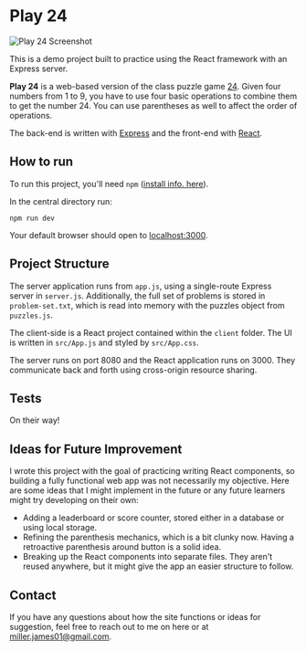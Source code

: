 # Play 24

![Play 24 Screenshot](https://user-images.githubusercontent.com/3317059/151034122-79d67f8a-20d7-4b77-92b1-70467e271955.png)

This is a demo project built to practice using the React framework with an Express server.

**Play 24** is a web-based version of the class puzzle game [24](https://en.wikipedia.org/wiki/24_(puzzle)).
Given four numbers from 1 to 9, you have to use four basic operations to combine them to get the number 24.
You can use parentheses as well to affect the order of operations.

The back-end is written with [Express](https://expressjs.com) and the front-end with [React](https://reactjs.org).

## How to run

To run this project, you'll need `npm` 
([install info. here](https://docs.npmjs.com/downloading-and-installing-node-js-and-npm)).

In the central directory run:

    npm run dev

Your default browser should open to [localhost:3000](http:/localhost:3000).

## Project Structure

The server application runs from `app.js`, using a single-route Express server in `server.js`.
Additionally, the full set of problems is stored in `problem-set.txt`, which is read into memory
with the puzzles object from `puzzles.js`.

The client-side is a React project contained within the `client` folder. The UI is written in `src/App.js`
and styled by `src/App.css`.

The server runs on port 8080 and the React application runs on 3000. 
They communicate back and forth using cross-origin resource sharing.

## Tests

On their way!

## Ideas for Future Improvement

I wrote this project with the goal of practicing writing React components, so building a fully functional web app was not necessarily my objective. 
Here are some ideas that I might implement in the future or any future learners might try developing on their own:

* Adding a leaderboard or score counter, stored either in a database or using local storage.
* Refining the parenthesis mechanics, which is a bit clunky now. Having a retroactive parenthesis around button is a solid idea.
* Breaking up the React components into separate files. 
  They aren't reused anywhere, but it might give the app an easier structure to follow.

## Contact
If you have any questions about how the site functions or ideas for suggestion, feel free to reach out to me on here or at
[miller.james01@gmail.com](mailto:miller.james01@gmail.com).
